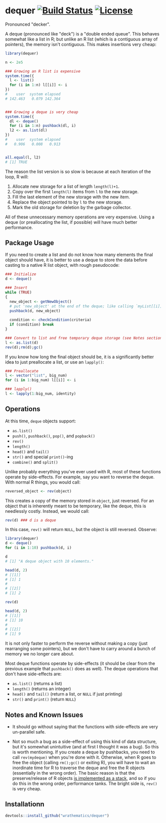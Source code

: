 # dequer [![Build Status](https://travis-ci.org/wrathematics/dequer.png)](https://travis-ci.org/wrathematics/dequer) [![License](http://img.shields.io/badge/license-BSD%202--Clause-orange.svg?style=flat)](http://opensource.org/licenses/BSD-2-Clause)


Pronounced "decker".

A deque (pronounced like "deck") is a "double ended queue".  This
behaves somewhat like a list in R; but unlike an R list (which is
a contiguous array of pointers), the memory isn't contiguous.
This makes insertions very cheap:

```r
library(dequer)

n <- 2e5

### Growing an R list is expensive
system.time({
  l <- list()
  for (i in 1:n) l[[i]] <- i
})
#    user  system elapsed 
# 142.463   0.079 142.364 


### Growing a deque is very cheap
system.time({
  dl <- deque()
  for (i in 1:n) pushback(dl, i)
  l2 <- as.list(dl)
})
#    user  system elapsed 
#   0.906   0.008   0.913 


all.equal(l, l2)
# [1] TRUE
```

The reason the list version is so slow is because at each iteration
of the loop, R will:

1. Allocate new storage for a list of length `length(l)+1`.
2. Copy over the first `length(l)` items from `l` to the new storage.
3. Fill the last element of the new storage with the new item.
4. Replace the object pointed to by `l` to the new storage.
5. Mark the old storage for deletion by the garbage collector.

All of these unnecessary memory operations are very expensive.
Using a deque (or preallocating the list, if possible) will have
much better performance.



## Package Usage

If you need to create a list and do not know how many elements the
final object should have, it is better to use a deque to store
the data before casting to a native R list object, with rough
pseudocode:

```r
### Initialize
d <- deque()

### Insert
while (TRUE)
{
  new_object <- getNewObject()
  # put 'new_object' at the end of the deque; like calling `myList[[i]] <- new_object`
  pushback(d, new_object)
  
  condition <- checkCondition(criteria)
  if (condition) break
}

### Convert to list and free temporary deque storage (see Notes section for more info)
l <- as.list(d)
rev(d);rm(d);gc()
```

If you know how long the final object should be, it is a significantly
better idea to just preallocate a list, or use an `lapply()`:

```r
### Preallocate
l <- vector("list", big_num)
for (i in 1:big_num) l[[i]] <- i

### lapply()
l <- lapply(1:big_num, identity)
```



## Operations

At this time, `deque` objects support:

* `as.list()`
* `push()`, `pushback()`, `pop()`, and `popback()`
* `rev()`
* `length()`
* `head()` and `tail()`
* `str()` and special `print()`-ing
* `combine()` and `split()`

Unlike probably everything you've ever used with R, most of these
functions operate by side-effects.  For example, say you want
to reverse the deque.  With normal R things, you would call:

```r
reversed_object <- rev(object)
```

This creates a copy of the memory stored in `object`, just reversed.
For an object that is inherently meant to be temporary, like the
deque, this is needlessly costly.  Instead, we would call:

```r
rev(d) ### d is a deque
```

In this case, `rev()` will return `NULL`, but the object is still
reversed.  Observe:

```r
library(dequer)
d <- deque()
for (i in 1:10) pushback(d, i)

d
# [1] "A deque object with 10 elements."

head(d, 2)
# [[1]]
# [1] 1
# 
# [[2]]
# [1] 2

rev(d)

head(d, 2)
# [[1]]
# [1] 10
# 
# [[2]]
# [1] 9
```

It is not only faster to perform the reverse without making a copy
(just rearranging some pointers), but we don't have to carry around
a bunch of memory we no longer care about.

Most deque functions operate by side-effects (it should be clear
from the previous example that `pushback()` does as well).  The
deque operations that don't have side-effects are:

* `as.list()` (returns a list)
* `length()` (returns an integer)
* `head()` and `tail()` (return a list, or `NULL` if just printing)
* `str()` and `print()` (return `NULL`)



## Notes and Known Issues

* It should go without saying that the functions with side-effects
are very un-parallel safe.

* Not so much a bug as a side-effect of using this kind of data
structure, but it's somewhat unintuitive (and at first I thought it
was a bug).  So this is worth mentioning.  If you create a deque
by pushbacks, you need to call `rev(mydeque)` when you're done with
it.  Otherwise, when R goes to free the object (calling `rm();gc()`
or exiting R), you will have to wait an inordinate time for R to
traverse the deque and free the R objects (essentially in the wrong
order).  The basic reason is that the preserve/release of R objects
[is implemented as a stack](http://lists.r-forge.r-project.org/pipermail/rcpp-devel/2010-January/000180.html),
and so if you do this in the wrong order, performance tanks.
The bright side is, `rev()` is very cheap.




## Installationn

```r
devtools::install_github("wrathematics/dequer")
```


